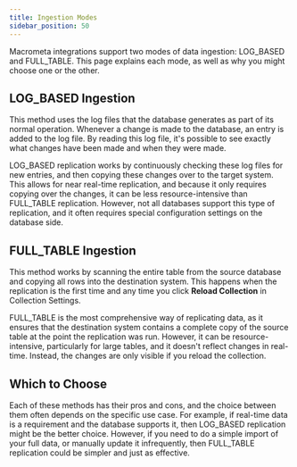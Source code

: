 ```yaml
---
title: Ingestion Modes
sidebar_position: 50
---
```


Macrometa integrations support two modes of data ingestion: LOG_BASED and FULL_TABLE. This page explains each mode, as well as why you might choose one or the other.

## LOG_BASED Ingestion

This method uses the log files that the database generates as part of its normal operation. Whenever a change is made to the database, an entry is added to the log file. By reading this log file, it's possible to see exactly what changes have been made and when they were made.

LOG_BASED replication works by continuously checking these log files for new entries, and then copying these changes over to the target system. This allows for near real-time replication, and because it only requires copying over the changes, it can be less resource-intensive than FULL_TABLE replication. However, not all databases support this type of replication, and it often requires special configuration settings on the database side.

## FULL_TABLE Ingestion

This method works by scanning the entire table from the source database and copying all rows into the destination system. This happens when the replication is the first time and any time you click **Reload Collection** in Collection Settings.

FULL_TABLE is the most comprehensive way of replicating data, as it ensures that the destination system contains a complete copy of the source table at the point the replication was run. However, it can be resource-intensive, particularly for large tables, and it doesn't reflect changes in real-time. Instead, the changes are only visible if you reload the collection.

## Which to Choose

Each of these methods has their pros and cons, and the choice between them often depends on the specific use case. For example, if real-time data is a requirement and the database supports it, then LOG_BASED replication might be the better choice. However, if you need to do a simple import of your full data, or manually update it infrequently, then FULL_TABLE replication could be simpler and just as effective.
